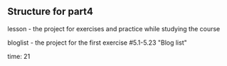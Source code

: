 ## Structure for part4

lesson - the project for exercises and practice while studying the course

bloglist - the project for the first exercise #5.1-5.23 "Blog list"

time: 21
